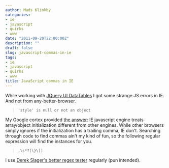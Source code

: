 ```yaml
---
author: Mads Klinkby
categories:
- ie
- javascript
- quirks
- www
date: "2011-09-20T22:00:00Z"
description: ""
draft: false
slug: javascript-commas-in-ie
tags:
- ie
- javascript
- quirks
- www
title: JavaScript commas in IE
---
```



While working with [JQuery UI DataTables](http://datatables.net) I got some strange JS errors in IE. And not from any-better-browser.   

> `'style' is null or not an object`

  My Google cortex provided [the answer](http://www.openjs.com/articles/ie/array_comma_problem.php): IE javascript engine treats array/object initialization different from other engines. While other browsers simply ignores if the initialization has a trailing comma, IE don't. Searching through code to find commas ain't my kind of fun, so the following regular expression will find the instances for you.   

> `,\s*?[\}\]]`

  I use [ Derek Slager's better regex tester](http://derekslager.com/blog/posts/2007/09/a-better-dotnet-regular-expression-tester.ashx) regularly (pun intended).

